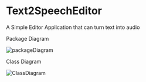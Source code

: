# Text2SpeechEditor
A Simple Editor Application that can turn text into audio

Package Diagram

![packageDiagram](https://user-images.githubusercontent.com/43823510/194322264-e1d91533-1b2c-4ea5-8996-7c27d5ec8276.png)

Class Diagram

![ClassDiagram](https://user-images.githubusercontent.com/43823510/194322019-2eaef6b3-1c77-4c20-9ba5-ff5b5f66a71d.png)
